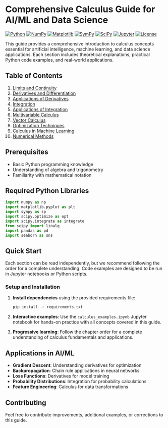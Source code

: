 # Comprehensive Calculus Guide for AI/ML and Data Science

[![Python](https://img.shields.io/badge/Python-3.8+-blue.svg)](https://www.python.org/)
[![NumPy](https://img.shields.io/badge/NumPy-1.21+-green.svg)](https://numpy.org/)
[![Matplotlib](https://img.shields.io/badge/Matplotlib-3.5+-orange.svg)](https://matplotlib.org/)
[![SymPy](https://img.shields.io/badge/SymPy-1.10+-purple.svg)](https://www.sympy.org/)
[![SciPy](https://img.shields.io/badge/SciPy-1.7+-red.svg)](https://scipy.org/)
[![Jupyter](https://img.shields.io/badge/Jupyter-Notebook-yellow.svg)](https://jupyter.org/)
[![License](https://img.shields.io/badge/License-MIT-green.svg)](LICENSE)

This guide provides a comprehensive introduction to calculus concepts essential for artificial intelligence, machine learning, and data science applications. Each section includes theoretical explanations, practical Python code examples, and real-world applications.

## Table of Contents

1. [Limits and Continuity](01-limits-continuity.md)
2. [Derivatives and Differentiation](02-derivatives.md)
3. [Applications of Derivatives](03-derivative-applications.md)
4. [Integration](04-integration.md)
5. [Applications of Integration](05-integration-applications.md)
6. [Multivariable Calculus](06-multivariable-calculus.md)
7. [Vector Calculus](07-vector-calculus.md)
8. [Optimization Techniques](08-optimization.md)
9. [Calculus in Machine Learning](09-ml-applications.md)
10. [Numerical Methods](10-numerical-methods.md)

## Prerequisites

- Basic Python programming knowledge
- Understanding of algebra and trigonometry
- Familiarity with mathematical notation

## Required Python Libraries

```python
import numpy as np
import matplotlib.pyplot as plt
import sympy as sp
import scipy.optimize as opt
import scipy.integrate as integrate
from scipy import linalg
import pandas as pd
import seaborn as sns
```

## Quick Start

Each section can be read independently, but we recommend following the order for a complete understanding. Code examples are designed to be run in Jupyter notebooks or Python scripts.

### Setup and Installation

1. **Install dependencies** using the provided requirements file:
   ```bash
   pip install -r requirements.txt
   ```

2. **Interactive examples**: Use the `calculus_examples.ipynb` Jupyter notebook for hands-on practice with all concepts covered in this guide.

3. **Progressive learning**: Follow the chapter order for a complete understanding of calculus fundamentals and applications.

## Applications in AI/ML

- **Gradient Descent**: Understanding derivatives for optimization
- **Backpropagation**: Chain rule applications in neural networks
- **Loss Functions**: Derivatives for model training
- **Probability Distributions**: Integration for probability calculations
- **Feature Engineering**: Calculus for data transformations

## Contributing

Feel free to contribute improvements, additional examples, or corrections to this guide. 